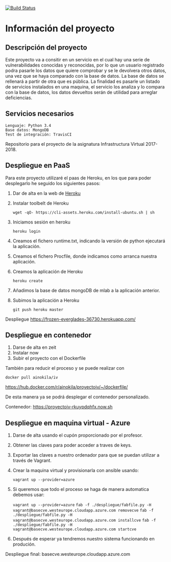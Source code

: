 [![Build Status](https://travis-ci.org/ainokila/ProyectoIV.svg?branch=master)](https://travis-ci.org/ainokila/ProyectoIV)

# Información del proyecto
## Descripción del proyecto

Este proyecto va a consitir en un servicio en el cual hay una serie de vulnerabilidades conocidas y reconocidas, por lo que un usuario registrado podra pasarle los datos que quiere comprobar y se le devolvera otros datos, una vez que se haya comparado con la base de datos. La base de datos se rellenará a partir de otra que es pública. La finalidad es pasarle un listado de servicios instalados en una maquina, el servicio los analiza y lo compara con la base de datos, los datos devueltos serán de utilidad para arreglar deficiencias.

## Servicios necesarios

    Lenguaje: Python 3.4
    Base datos: MongoDB
    Test de integración: TravisCI


Repositorio para el proyecto de la asignatura Infrastructura Virtual 2017-2018.

## Despliegue en PaaS

Para este proyecto utilizaré el paas de Heroku, en los que para poder desplegarlo he seguido los siguientes pasos:

1. Dar de alta en la web de [Heroku](https://dashboard.heroku.com/login)
2. Instalar toolbelt de Heroku

    `wget -qO- https://cli-assets.heroku.com/install-ubuntu.sh | sh`

3. Iniciamos sesión en heroku

    `heroku login`

4. Creamos el fichero runtime.txt, indicando la versión de python ejecutará la aplicación.
5. Creamos el fichero Procfile, donde indicamos como arranca nuestra aplicación.
6. Creamos la aplicación de Heroku

    `heroku create`

7. Añadimos la base de datos mongoDB de mlab a la aplicación anterior.
8. Subimos la aplicación a Heroku

    `git push heroku master`

Despliegue https://frozen-everglades-36730.herokuapp.com/



## Despliegue en contenedor

1. Darse de alta en zeit
2. Instalar now
3. Subir el proyecto con el Dockerfile

También para reducir el proceso y se puede realizar con

	docker pull ainokila/iv

https://hub.docker.com/r/ainokila/proyectoiv/~/dockerfile/

De esta manera ya se podrá desplegar el contenedor personalizado.

Contenedor: https://proyectoiv-rkuypdqhfx.now.sh


## Despliegue en maquina virtual - Azure

1. Darse de alta usando el cupón proporcionado por el profesor.
2. Obtener las claves para poder acceder a traves de keys.
3. Exportar las claves a nuestro ordenador para que se puedan utilizar a través de Vagrant.
3. Crear la maquina virtual y provisionarla con ansible usando:

	`vagrant up --provider=azure`

4. Si queremos que todo el proceso se haga de manera automatica debemos usar:


	`vagrant up --provider=azure`
	`fab -f ./despliegue/fabfile.py -H vagrant@basecve.westeurope.cloudapp.azure.com removecve`
	`fab -f ./despliegue/fabfile.py -H vagrant@basecve.westeurope.cloudapp.azure.com installcve`
	`fab -f ./despliegue/fabfile.py -H vagrant@basecve.westeurope.cloudapp.azure.com startcve`

5. Después de esperar ya tendremos nuestro sistema funcionando en produción.

Despliegue final: basecve.westeurope.cloudapp.azure.com
